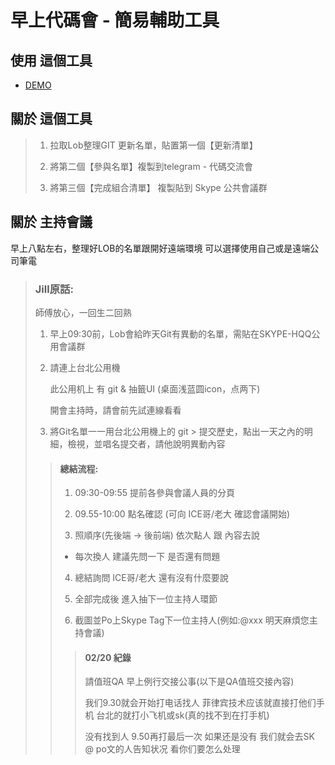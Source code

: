 # 早上代碼會 - 簡易輔助工具
## 使用 這個工具
- [DEMO](https://bmpromise.github.io/tools-morning-meeting/tool.html)
## 關於 這個工具
> 1. 拉取Lob整理GIT 更新名單，貼置第一個【更新清單】
> 
> 2. 將第二個【參與名單】複製到telegram - 代碼交流會
> 
> 3. 將第三個【完成組合清單】 複製貼到 Skype 公共會議群

## 關於 主持會議
早上八點左右，整理好LOB的名單跟開好遠端環境
可以選擇使用自己或是遠端公司筆電

> ### Jill原話:
> 師傅放心，一回生二回熟
> 1. 早上09:30前，Lob會給昨天Git有異動的名單，需貼在SKYPE-HQQ公用會議群
> 
> 2. 請連上台北公用機
>
>    此公用机上 有 git & 抽籤UI (桌面浅蓝圆icon，点两下)
> 
>    開會主持時，請會前先試連線看看
> 
> 3. 將Git名單一一用台北公用機上的 git > 提交歷史，點出一天之內的明細，檢視，並唱名提交者，請他說明異動內容
>
>> #### 總結流程:
>> 1. 09:30-09:55 提前各參與會議人員的分頁
>>
>> 2. 09.55-10:00 點名確認 (可向 ICE哥/老大 確認會議開始)
>>
>> 3. 照順序(先後端 -> 後前端) 依次點人 跟 內容去說
>>
>>  - 每次換人 建議先問一下 是否還有問題
>>
>> 4. 總結詢問 ICE哥/老大 還有沒有什麼要說
>>
>> 5. 全部完成後 進入抽下一位主持人環節
>>
>> 6. 截圖並Po上Skype Tag下一位主持人(例如:@xxx 明天麻煩您主持會議)
>> 
>>> #### 02/20 紀錄
>>> 請值班QA 早上例行交接公事(以下是QA值班交接內容)
>>> 
>>> 我们9.30就会开始打电话找人 菲律宾技术应该就直接打他们手机   台北的就打小飞机或sk(真的找不到在打手机)
>>> 
>>> 没有找到人 9.50再打最后一次   如果还是没有 我们就会去SK @ po文的人告知状况 看你们要怎么处理
